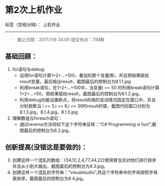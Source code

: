 # 第2次上机作业

标签（空格分隔）： 上机作业

---
> 截止日期：2017/7/6 24:00 提交地点：TIM群

## 基础回顾：
1. for语句与debug:
    + 运用for语句计算1+2+...+100，叠加的那个变量用i，并且把结果赋给result变量，最后输出result，截图最后的控制台为8.1.1.jpg
    + 利用break语句，在1+2+...+100中，当变量i == 50 时利用break语句计算1+2+...+50，把结果赋给result，截图最后的控制台为8.1.2.jpg。
    + 利用debug功能设置断点，将result的值的变动情况固定在窗口中，并且分别观察当 i == 3,i == 6,i == 36时result的值，截图代码窗口分别为8.1.3.jpg，8.1.4.jpg，8.1.5.jpg
2. 理解数组与foreach语句：
    + 通过reverse方法将如下这个字符串反转：“C# Programming is fun!”,截图最后的控制台为8.2.jpg。
## 创新提高(没错这是要做的)：
3. 创建这样一个混乱的数组：{34,12,2,4,77,44,22}使用冒泡法对他们进行排序并且从小到大输出，截图最后的控制台为8.3.jpg。
4. 创建这样一个混乱的字符串："visualstudio",将这个字符串中的字母按照字母表排序，截图最后的控制台为8.4.jpg。
    





